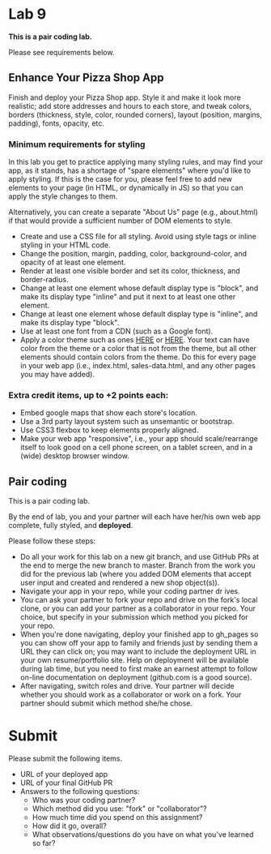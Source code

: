 # Lab 9

**This is a pair coding lab.**

Please see requirements below.

## Enhance Your Pizza Shop App

Finish and deploy your Pizza Shop app. Style it and make it look more realistic; add store addresses and hours to each store, and tweak colors, borders (thickness, style, color, rounded corners), layout (position, margins, padding), fonts, opacity, etc.

### Minimum requirements for styling
In this lab you get to practice applying many styling rules, and may find your app, as it stands, has a shortage of "spare elements" where you'd like to apply styling. If this is the case for you, please feel free to add new elements to your page (in HTML, or dynamically in JS) so that you can apply the style changes to them.

Alternatively, you can create a separate &quot;About Us&quot; page (e.g., about.html) if that would provide a sufficient number of DOM elements to style.

- Create and use a CSS file for all styling. Avoid using style tags or inline styling in your HTML code.
- Change the position, margin, padding, color, background-color, and opacity of at least one element.
- Render at least one visible border and set its color, thickness, and border-radius.
- Change at least one element whose default display type is "block", and make its display type "inline" and put it next to at least one other element.
- Change at least one element whose default display type is "inline", and make its display type "block".
- Use at least one font from a CDN (such as a Google font).
- Apply a color theme such as ones [HERE](https://color.adobe.com/explore/newest) or [HERE](www.lolcolors.com). Your text can have color from the theme or a color that is not from the theme, but all other elements should contain colors from the theme. Do this for every page in your web app (i.e., index.html, sales-data.html, and any other pages you may have added).

### Extra credit items, up to +2 points each:
- Embed google maps that show each store's location.
- Use a 3rd party layout system such as unsemantic or bootstrap.
- Use CSS3 flexbox to keep elements properly aligned.
- Make your web app &quot;responsive&quot;, i.e., your app should scale/rearrange itself to look good on a cell phone screen, on a tablet screen, and in a (wide) desktop browser window.

## Pair coding
This is a pair coding lab.

By the end of lab, you and your partner will each have her/his own web app complete, fully styled, and **deployed**.

Please follow these steps:

- Do all your work for this lab on a new git branch, and use GitHub PRs at the end to merge the new branch to master. Branch from the work you did for the previous lab (where you added DOM elements that accept user input and created and rendered a new shop object(s)).
- Navigate your app in your repo, while your coding partner dr
ives.
- You can ask your partner to fork your repo and drive on the fork's local clone, or you can add your partner as a collaborator in your repo. Your choice, but specify in your submission which method you picked for your repo.
- When you're done navigating, deploy your finished app to gh_pages so you can show off your app to family and friends just by sending them a URL they can click on; you may want to include the deployment URL in your own resume/portfolio site.
  Help on deployment will be available during lab time, but you need to first make an earnest attempt to follow on-line documentation on deployment (github.com is a good source).
- After navigating, switch roles and drive. Your partner will decide whether you should work as a collaborator or work on a fork. Your partner should submit which method she/he chose.

# Submit
Please submit the following items.
- URL of your deployed app
- URL of your final GitHub PR
- Answers to the following questions:
  - Who was your coding partner?
  - Which method did you use: &quot;fork&quot; or &quot;collaborator&quot;?
  - How much time did you spend on this assignment?
  - How did it go, overall?
  - What observations/questions do you have on what you've learned so far?
